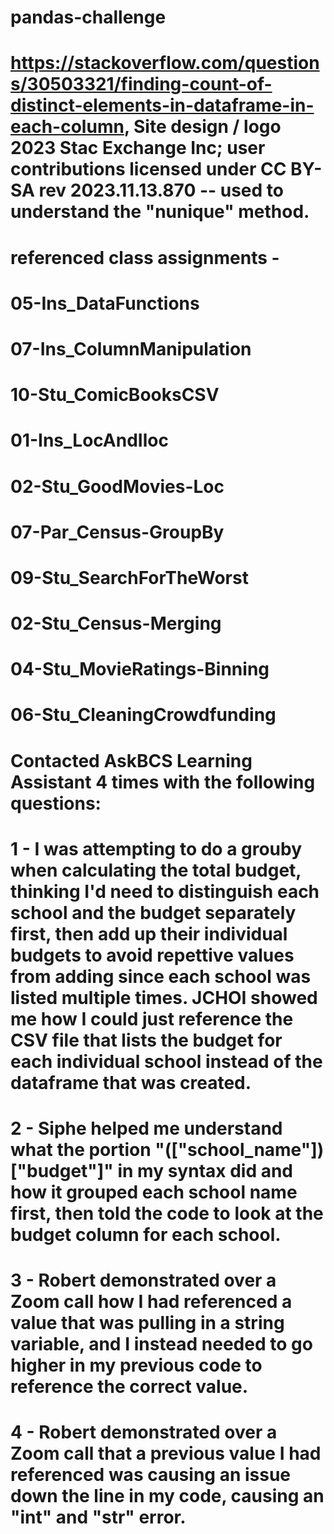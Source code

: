 # pandas-challenge

# https://stackoverflow.com/questions/30503321/finding-count-of-distinct-elements-in-dataframe-in-each-column, Site design / logo 2023 Stac Exchange Inc; user contributions licensed under CC BY-SA rev 2023.11.13.870 -- used to understand the "nunique" method.

# referenced class assignments - 
# 05-Ins_DataFunctions
# 07-Ins_ColumnManipulation
# 10-Stu_ComicBooksCSV
# 01-Ins_LocAndIloc
# 02-Stu_GoodMovies-Loc
# 07-Par_Census-GroupBy
# 09-Stu_SearchForTheWorst
# 02-Stu_Census-Merging
# 04-Stu_MovieRatings-Binning
# 06-Stu_CleaningCrowdfunding

# Contacted AskBCS Learning Assistant 4 times with the following questions:
# 1 - I was attempting to do a grouby when calculating the total budget, thinking I'd need to distinguish each school and the budget separately first, then add up their individual budgets to avoid repettive values from adding since each school was listed multiple times. JCHOI showed me how I could just reference the CSV file that lists the budget for each individual school instead of the dataframe that was created.
# 2 - Siphe helped me understand what the portion "(["school_name"])["budget"]" in my syntax did and how it grouped each school name first, then told the code to look at the budget column for each school.
# 3 - Robert demonstrated over a Zoom call how I had referenced a value that was pulling in a string variable, and I instead needed to go higher in my previous code to reference the correct value.
# 4 - Robert demonstrated over a Zoom call that a previous value I had referenced was causing an issue down the line in my code, causing an "int" and "str" error.